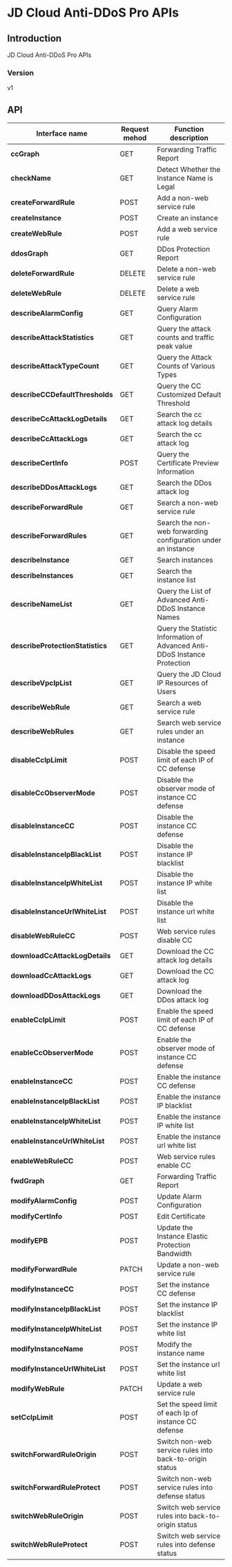 # JD Cloud Anti-DDoS Pro APIs


## Introduction
JD Cloud Anti-DDoS Pro APIs


### Version
v1


## API
|Interface name|Request mehod|Function description|
|---|---|---|
|**ccGraph**|GET|Forwarding Traffic Report|
|**checkName**|GET|Detect Whether the Instance Name is Legal|
|**createForwardRule**|POST|Add a non\-web service rule|
|**createInstance**|POST|Create an instance|
|**createWebRule**|POST|Add a web service rule|
|**ddosGraph**|GET|DDos Protection Report|
|**deleteForwardRule**|DELETE|Delete a non\-web service rule|
|**deleteWebRule**|DELETE|Delete a web service rule|
|**describeAlarmConfig**|GET|Query Alarm Configuration|
|**describeAttackStatistics**|GET|Query the attack counts and traffic peak value|
|**describeAttackTypeCount**|GET|Query the Attack Counts of Various Types|
|**describeCCDefaultThresholds**|GET|Query the CC Customized Default Threshold|
|**describeCcAttackLogDetails**|GET|Search the cc attack log details|
|**describeCcAttackLogs**|GET|Search the cc attack log|
|**describeCertInfo**|POST|Query the Certificate Preview Information|
|**describeDDosAttackLogs**|GET|Search the DDos attack log|
|**describeForwardRule**|GET|Search a non\-web service rule|
|**describeForwardRules**|GET|Search the non\-web forwarding configuration under an instance|
|**describeInstance**|GET|Search instances|
|**describeInstances**|GET|Search the instance list|
|**describeNameList**|GET|Query the List of Advanced Anti\-DDoS Instance Names|
|**describeProtectionStatistics**|GET|Query the Statistic Information of Advanced Anti\-DDoS Instance Protection|
|**describeVpcIpList**|GET|Query the JD Cloud IP Resources of Users|
|**describeWebRule**|GET|Search a web service rule|
|**describeWebRules**|GET|Search web service rules under an instance|
|**disableCcIpLimit**|POST|Disable the speed limit of each IP of CC defense|
|**disableCcObserverMode**|POST|Disable the observer mode of instance CC defense|
|**disableInstanceCC**|POST|Disable the instance CC defense|
|**disableInstanceIpBlackList**|POST|Disable the instance IP blacklist|
|**disableInstanceIpWhiteList**|POST|Disable the instance IP white list|
|**disableInstanceUrlWhiteList**|POST|Disable the instance url white list|
|**disableWebRuleCC**|POST|Web service rules disable CC|
|**downloadCcAttackLogDetails**|GET|Download the CC attack log details|
|**downloadCcAttackLogs**|GET|Download the CC attack log|
|**downloadDDosAttackLogs**|GET|Download the DDos attack log|
|**enableCcIpLimit**|POST|Enable the speed limit of each IP of CC defense|
|**enableCcObserverMode**|POST|Enable the observer mode of instance CC defense|
|**enableInstanceCC**|POST|Enable the instance CC defense|
|**enableInstanceIpBlackList**|POST|Enable the instance IP blacklist|
|**enableInstanceIpWhiteList**|POST|Enable the instance IP white list|
|**enableInstanceUrlWhiteList**|POST|Enable the instance url white list|
|**enableWebRuleCC**|POST|Web service rules enable CC|
|**fwdGraph**|GET|Forwarding Traffic Report|
|**modifyAlarmConfig**|POST|Update Alarm Configuration|
|**modifyCertInfo**|POST|Edit Certificate|
|**modifyEPB**|POST|Update the Instance Elastic Protection Bandwidth|
|**modifyForwardRule**|PATCH|Update a non\-web service rule|
|**modifyInstanceCC**|POST|Set the instance CC defense|
|**modifyInstanceIpBlackList**|POST|Set the instance IP blacklist|
|**modifyInstanceIpWhiteList**|POST|Set the instance IP white list|
|**modifyInstanceName**|POST|Modify the instance name|
|**modifyInstanceUrlWhiteList**|POST|Set the instance url white list|
|**modifyWebRule**|PATCH|Update a web service rule|
|**setCcIpLimit**|POST|Set the speed limit of each Ip of instance CC defense|
|**switchForwardRuleOrigin**|POST|Switch non\-web service rules into back\-to\-origin status|
|**switchForwardRuleProtect**|POST|Switch non\-web service rules into defense status|
|**switchWebRuleOrigin**|POST|Switch web service rules into back\-to\-origin status|
|**switchWebRuleProtect**|POST|Switch web service rules into defense status|
